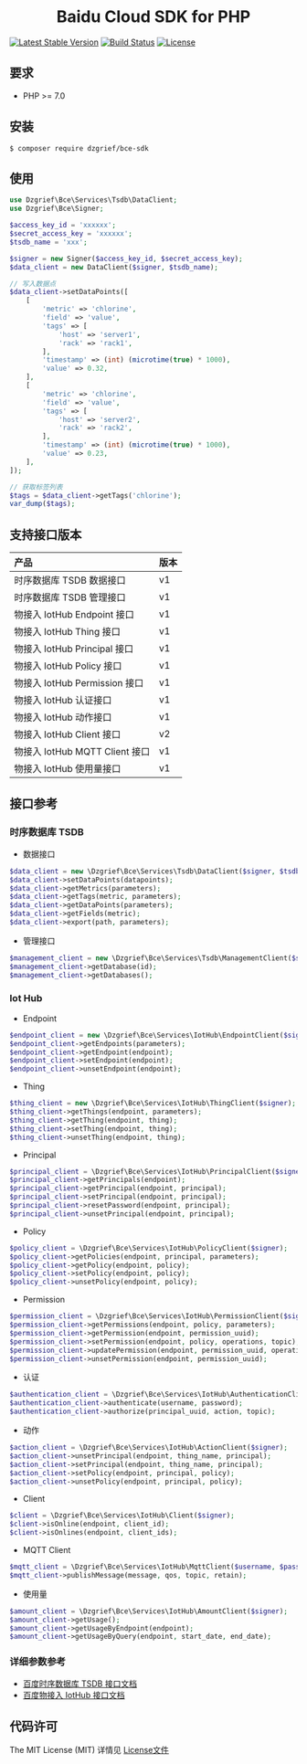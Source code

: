 <h1 align="center">Baidu Cloud SDK for PHP</h1>

[![Latest Stable Version](https://poser.pugx.org/dzgrief/bce-sdk/v/stable)](https://packagist.org/packages/dzgrief/bce-sdk)
[![Build Status](https://travis-ci.org/dzgrief/bce-sdk.svg?branch=master)](https://travis-ci.org/dzgrief/bce-sdk)
[![License](https://poser.pugx.org/dzgrief/bce-sdk/license)](https://packagist.org/packages/dzgrief/bce-sdk)

## 要求

- PHP >= 7.0

## 安装

```shell
$ composer require dzgrief/bce-sdk
```

## 使用

```php
use Dzgrief\Bce\Services\Tsdb\DataClient;
use Dzgrief\Bce\Signer;

$access_key_id = 'xxxxxx';
$secret_access_key = 'xxxxxx';
$tsdb_name = 'xxx';

$signer = new Signer($access_key_id, $secret_access_key);
$data_client = new DataClient($signer, $tsdb_name);

// 写入数据点
$data_client->setDataPoints([
    [
        'metric' => 'chlorine',
        'field' => 'value',
        'tags' => [
            'host' => 'server1',
            'rack' => 'rack1',
        ],
        'timestamp' => (int) (microtime(true) * 1000),
        'value' => 0.32,
    ],
    [
        'metric' => 'chlorine',
        'field' => 'value',
        'tags' => [
            'host' => 'server2',
            'rack' => 'rack2',
        ],
        'timestamp' => (int) (microtime(true) * 1000),
        'value' => 0.23,
    ],
]);

// 获取标签列表
$tags = $data_client->getTags('chlorine');
var_dump($tags);

```

## 支持接口版本

| 产品 | 版本 |
| :-------- | :-------- |
| 时序数据库 TSDB 数据接口 | v1 |
| 时序数据库 TSDB 管理接口 | v1 |
| 物接入 IotHub Endpoint 接口 | v1 |
| 物接入 IotHub Thing 接口 | v1 |
| 物接入 IotHub Principal 接口 | v1 |
| 物接入 IotHub Policy 接口 | v1 |
| 物接入 IotHub Permission 接口 | v1 |
| 物接入 IotHub 认证接口 | v1 |
| 物接入 IotHub 动作接口 | v1 |
| 物接入 IotHub Client 接口 | v2 |
| 物接入 IotHub MQTT Client 接口 | v1 |
| 物接入 IotHub 使用量接口 | v1 |

## 接口参考

### 时序数据库 TSDB

- 数据接口

```php
$data_client = new \Dzgrief\Bce\Services\Tsdb\DataClient($signer, $tsdb_name);
$data_client->setDataPoints(datapoints);
$data_client->getMetrics(parameters);
$data_client->getTags(metric, parameters);
$data_client->getDataPoints(parameters);
$data_client->getFields(metric);
$data_client->export(path, parameters);
```

- 管理接口

```php
$management_client = new \Dzgrief\Bce\Services\Tsdb\ManagementClient($signer);
$management_client->getDatabase(id);
$management_client->getDatabases();
```

### Iot Hub

- Endpoint

```php
$endpoint_client = new \Dzgrief\Bce\Services\IotHub\EndpointClient($signer);
$endpoint_client->getEndpoints(parameters);
$endpoint_client->getEndpoint(endpoint);
$endpoint_client->setEndpoint(endpoint);
$endpoint_client->unsetEndpoint(endpoint);
```

- Thing

```php
$thing_client = new \Dzgrief\Bce\Services\IotHub\ThingClient($signer);
$thing_client->getThings(endpoint, parameters);
$thing_client->getThing(endpoint, thing);
$thing_client->setThing(endpoint, thing);
$thing_client->unsetThing(endpoint, thing);
```

- Principal

```php
$principal_client = \Dzgrief\Bce\Services\IotHub\PrincipalClient($signer);
$principal_client->getPrincipals(endpoint);
$principal_client->getPrincipal(endpoint, principal);
$principal_client->setPrincipal(endpoint, principal);
$principal_client->resetPassword(endpoint, principal);
$principal_client->unsetPrincipal(endpoint, principal);
```

- Policy

```php
$policy_client = \Dzgrief\Bce\Services\IotHub\PolicyClient($signer);
$policy_client->getPolicies(endpoint, principal, parameters);
$policy_client->getPolicy(endpoint, policy);
$policy_client->setPolicy(endpoint, policy);
$policy_client->unsetPolicy(endpoint, policy);
```

- Permission

```php
$permission_client = \Dzgrief\Bce\Services\IotHub\PermissionClient($signer);
$permission_client->getPermissions(endpoint, policy, parameters);
$permission_client->getPermission(endpoint, permission_uuid);
$permission_client->setPermission(endpoint, policy, operations, topic);
$permission_client->updatePermission(endpoint, permission_uuid, operations, topic);
$permission_client->unsetPermission(endpoint, permission_uuid);
```

- 认证

```php
$authentication_client = \Dzgrief\Bce\Services\IotHub\AuthenticationClient($signer);
$authentication_client->authenticate(username, password);
$authentication_client->authorize(principal_uuid, action, topic);
```

- 动作

```php
$action_client = \Dzgrief\Bce\Services\IotHub\ActionClient($signer);
$action_client->unsetPrincipal(endpoint, thing_name, principal);
$action_client->setPrincipal(endpoint, thing_name, principal);
$action_client->setPolicy(endpoint, principal, policy);
$action_client->unsetPolicy(endpoint, principal, policy);
```

- Client

```php
$client = \Dzgrief\Bce\Services\IotHub\Client($signer);
$client->isOnline(endpoint, client_id);
$client->isOnlines(endpoint, client_ids);
```

- MQTT Client

```php
$mqtt_client = \Dzgrief\Bce\Services\IotHub\MqttClient($username, $password);
$mqtt_client->publishMessage(message, qos, topic, retain);
```

- 使用量

```php
$amount_client = \Dzgrief\Bce\Services\IotHub\AmountClient($signer);
$amount_client->getUsage();
$amount_client->getUsageByEndpoint(endpoint);
$amount_client->getUsageByQuery(endpoint, start_date, end_date);
```
   
### 详细参数参考

- [百度时序数据库 TSDB 接口文档](https://cloud.baidu.com/doc/TSDB/API.html)
- [百度物接入 IotHub 接口文档](https://cloud.baidu.com/doc/IOT/API.html)

## 代码许可

The MIT License (MIT) 详情见 [License文件](https://github.com/dzgrief/bce-sdk/blob/master/LICENSE)